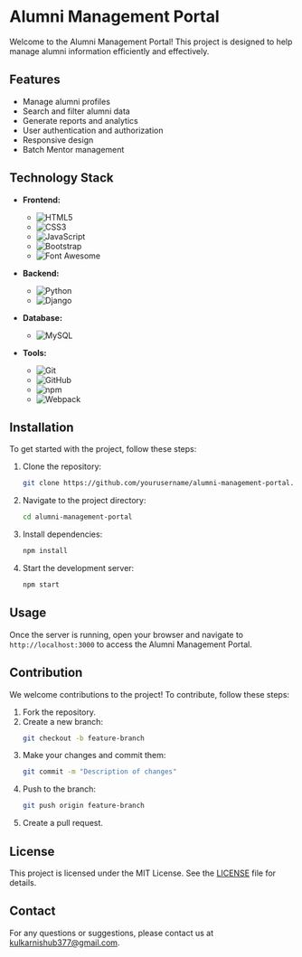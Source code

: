 # Alumni Management Portal



Welcome to the Alumni Management Portal! This project is designed to help manage alumni information efficiently and effectively.

## Features

- Manage alumni profiles
- Search and filter alumni data
- Generate reports and analytics
- User authentication and authorization
- Responsive design
- Batch Mentor management

## Technology Stack

- **Frontend:**
  - ![HTML5](https://img.shields.io/badge/HTML5-E34F26?style=flat&logo=html5&logoColor=white)
  - ![CSS3](https://img.shields.io/badge/CSS3-1572B6?style=flat&logo=css3&logoColor=white)
  - ![JavaScript](https://img.shields.io/badge/JavaScript-F7DF1E?style=flat&logo=javascript&logoColor=black)
  - ![Bootstrap](https://img.shields.io/badge/Bootstrap-563D7C?style=flat&logo=bootstrap&logoColor=white)
  - ![Font Awesome](https://img.shields.io/badge/Font%20Awesome-339AF0?style=flat&logo=font-awesome&logoColor=white)

- **Backend:**
  - ![Python](https://img.shields.io/badge/Python-3776AB?style=flat&logo=python&logoColor=white)
  - ![Django](https://img.shields.io/badge/Django-092E20?style=flat&logo=django&logoColor=white)

- **Database:**
  - ![MySQL](https://img.shields.io/badge/MySQL-4479A1?style=flat&logo=mysql&logoColor=white)

- **Tools:**
  - ![Git](https://img.shields.io/badge/Git-F05032?style=flat&logo=git&logoColor=white)
  - ![GitHub](https://img.shields.io/badge/GitHub-181717?style=flat&logo=github&logoColor=white)
  - ![npm](https://img.shields.io/badge/npm-CB3837?style=flat&logo=npm&logoColor=white)
  - ![Webpack](https://img.shields.io/badge/Webpack-8DD6F9?style=flat&logo=webpack&logoColor=black)

## Installation

To get started with the project, follow these steps:

1. Clone the repository:
    ```bash
    git clone https://github.com/yourusername/alumni-management-portal.git
    ```
2. Navigate to the project directory:
    ```bash
    cd alumni-management-portal
    ```
3. Install dependencies:
    ```bash
    npm install
    ```
4. Start the development server:
    ```bash
    npm start
    ```

## Usage

Once the server is running, open your browser and navigate to `http://localhost:3000` to access the Alumni Management Portal.

## Contribution

We welcome contributions to the project! To contribute, follow these steps:

1. Fork the repository.
2. Create a new branch:
    ```bash
    git checkout -b feature-branch
    ```
3. Make your changes and commit them:
    ```bash
    git commit -m "Description of changes"
    ```
4. Push to the branch:
    ```bash
    git push origin feature-branch
    ```
5. Create a pull request.

## License

This project is licensed under the MIT License. See the [LICENSE](LICENSE) file for details.

## Contact

For any questions or suggestions, please contact us at [kulkarnishub377@gmail.com](mailto:kulkarnishub377@gmail.com).
